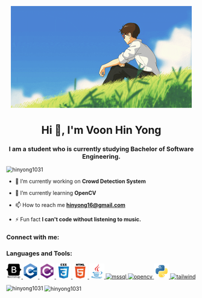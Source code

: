 <p align="center">
  <img src="https://github.com/HinYong1031/HinYong1031/blob/main/assets/header.gif" alt="MasterHead">
</p>
<h1 align="center">Hi 👋, I'm Voon Hin Yong</h1>
<h3 align="center">I am a student who is currently studying Bachelor of Software Engineering.</h3>

<p align="left"> <img src="https://komarev.com/ghpvc/?username=hinyong1031&label=Profile%20views&color=0e75b6&style=flat" alt="hinyong1031" /> </p>

- 🔭 I’m currently working on **Crowd Detection System**

- 🌱 I’m currently learning **OpenCV**

- 📫 How to reach me **hinyong16@gmail.com**

- ⚡ Fun fact **I can't code without listening to music.**

<h3 align="left">Connect with me:</h3>
<p align="left">
</p>

<h3 align="left">Languages and Tools:</h3>
<p align="left"> <a href="https://getbootstrap.com" target="_blank" rel="noreferrer"> <img src="https://raw.githubusercontent.com/devicons/devicon/master/icons/bootstrap/bootstrap-plain-wordmark.svg" alt="bootstrap" width="40" height="40"/> </a> <a href="https://www.w3schools.com/cpp/" target="_blank" rel="noreferrer"> <img src="https://raw.githubusercontent.com/devicons/devicon/master/icons/cplusplus/cplusplus-original.svg" alt="cplusplus" width="40" height="40"/> </a> <a href="https://www.w3schools.com/cs/" target="_blank" rel="noreferrer"> <img src="https://raw.githubusercontent.com/devicons/devicon/master/icons/csharp/csharp-original.svg" alt="csharp" width="40" height="40"/> </a> <a href="https://www.w3schools.com/css/" target="_blank" rel="noreferrer"> <img src="https://raw.githubusercontent.com/devicons/devicon/master/icons/css3/css3-original-wordmark.svg" alt="css3" width="40" height="40"/> </a> <a href="https://www.w3.org/html/" target="_blank" rel="noreferrer"> <img src="https://raw.githubusercontent.com/devicons/devicon/master/icons/html5/html5-original-wordmark.svg" alt="html5" width="40" height="40"/> </a> <a href="https://www.java.com" target="_blank" rel="noreferrer"> <img src="https://raw.githubusercontent.com/devicons/devicon/master/icons/java/java-original.svg" alt="java" width="40" height="40"/> </a> <a href="https://www.microsoft.com/en-us/sql-server" target="_blank" rel="noreferrer"> <img src="https://www.svgrepo.com/show/303229/microsoft-sql-server-logo.svg" alt="mssql" width="40" height="40"/> </a> <a href="https://opencv.org/" target="_blank" rel="noreferrer"> <img src="https://www.vectorlogo.zone/logos/opencv/opencv-icon.svg" alt="opencv" width="40" height="40"/> </a> <a href="https://www.python.org" target="_blank" rel="noreferrer"> <img src="https://raw.githubusercontent.com/devicons/devicon/master/icons/python/python-original.svg" alt="python" width="40" height="40"/> </a> <a href="https://tailwindcss.com/" target="_blank" rel="noreferrer"> <img src="https://www.vectorlogo.zone/logos/tailwindcss/tailwindcss-icon.svg" alt="tailwind" width="40" height="40"/> </a> </p>

<div>
<p><img align="left" src="https://github-readme-stats-sigma-five.vercel.app/api/top-langs?username=hinyong1031&show_icons=true&locale=en&layout=compact" alt="hinyong1031" /></p>

<p>&nbsp;<img align="center" src="https://github-readme-stats-sigma-five.vercel.app/api?username=hinyong1031&show_icons=true&locale=en" alt="hinyong1031" /></p>

</div>
